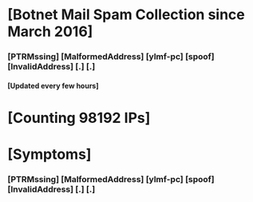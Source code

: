 # [Botnet Mail Spam Collection since March 2016]
### [PTRMssing] [MalformedAddress] [ylmf-pc] [spoof] [InvalidAddress] [.] [.]
#### [Updated every few hours]

# [Counting 98192 IPs]

# [Symptoms] 
###   [PTRMssing] [MalformedAddress] [ylmf-pc] [spoof] [InvalidAddress] [.] [.]

